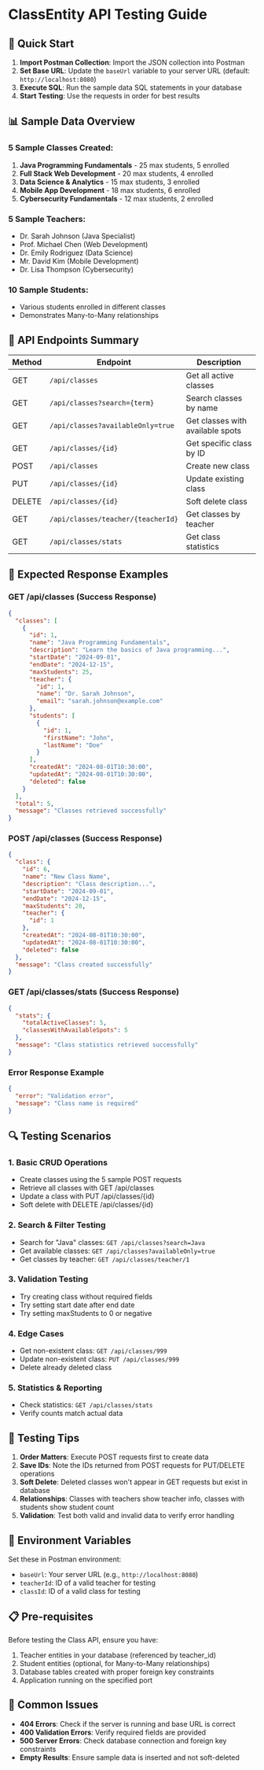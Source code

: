 # ClassEntity API Testing Guide

## 🚀 Quick Start

1. **Import Postman Collection**: Import the JSON collection into Postman
2. **Set Base URL**: Update the `baseUrl` variable to your server URL (default: `http://localhost:8080`)
3. **Execute SQL**: Run the sample data SQL statements in your database
4. **Start Testing**: Use the requests in order for best results

## 📊 Sample Data Overview

### 5 Sample Classes Created:
1. **Java Programming Fundamentals** - 25 max students, 5 enrolled
2. **Full Stack Web Development** - 20 max students, 4 enrolled
3. **Data Science & Analytics** - 15 max students, 3 enrolled
4. **Mobile App Development** - 18 max students, 6 enrolled
5. **Cybersecurity Fundamentals** - 12 max students, 2 enrolled

### 5 Sample Teachers:
- Dr. Sarah Johnson (Java Specialist)
- Prof. Michael Chen (Web Development)
- Dr. Emily Rodriguez (Data Science)
- Mr. David Kim (Mobile Development)
- Dr. Lisa Thompson (Cybersecurity)

### 10 Sample Students:
- Various students enrolled in different classes
- Demonstrates Many-to-Many relationships

## 🧪 API Endpoints Summary

| Method | Endpoint | Description |
|--------|----------|-------------|
| GET | `/api/classes` | Get all active classes |
| GET | `/api/classes?search={term}` | Search classes by name |
| GET | `/api/classes?availableOnly=true` | Get classes with available spots |
| GET | `/api/classes/{id}` | Get specific class by ID |
| POST | `/api/classes` | Create new class |
| PUT | `/api/classes/{id}` | Update existing class |
| DELETE | `/api/classes/{id}` | Soft delete class |
| GET | `/api/classes/teacher/{teacherId}` | Get classes by teacher |
| GET | `/api/classes/stats` | Get class statistics |

## 📝 Expected Response Examples

### GET /api/classes (Success Response)
```json
{
  "classes": [
    {
      "id": 1,
      "name": "Java Programming Fundamentals",
      "description": "Learn the basics of Java programming...",
      "startDate": "2024-09-01",
      "endDate": "2024-12-15",
      "maxStudents": 25,
      "teacher": {
        "id": 1,
        "name": "Dr. Sarah Johnson",
        "email": "sarah.johnson@example.com"
      },
      "students": [
        {
          "id": 1,
          "firstName": "John",
          "lastName": "Doe"
        }
      ],
      "createdAt": "2024-08-01T10:30:00",
      "updatedAt": "2024-08-01T10:30:00",
      "deleted": false
    }
  ],
  "total": 5,
  "message": "Classes retrieved successfully"
}
```

### POST /api/classes (Success Response)
```json
{
  "class": {
    "id": 6,
    "name": "New Class Name",
    "description": "Class description...",
    "startDate": "2024-09-01",
    "endDate": "2024-12-15",
    "maxStudents": 20,
    "teacher": {
      "id": 1
    },
    "createdAt": "2024-08-01T10:30:00",
    "updatedAt": "2024-08-01T10:30:00",
    "deleted": false
  },
  "message": "Class created successfully"
}
```

### GET /api/classes/stats (Success Response)
```json
{
  "stats": {
    "totalActiveClasses": 5,
    "classesWithAvailableSpots": 5
  },
  "message": "Class statistics retrieved successfully"
}
```

### Error Response Example
```json
{
  "error": "Validation error",
  "message": "Class name is required"
}
```

## 🔍 Testing Scenarios

### 1. **Basic CRUD Operations**
- Create classes using the 5 sample POST requests
- Retrieve all classes with GET /api/classes
- Update a class with PUT /api/classes/{id}
- Soft delete with DELETE /api/classes/{id}

### 2. **Search & Filter Testing**
- Search for "Java" classes: `GET /api/classes?search=Java`
- Get available classes: `GET /api/classes?availableOnly=true`
- Get classes by teacher: `GET /api/classes/teacher/1`

### 3. **Validation Testing**
- Try creating class without required fields
- Try setting start date after end date
- Try setting maxStudents to 0 or negative

### 4. **Edge Cases**
- Get non-existent class: `GET /api/classes/999`
- Update non-existent class: `PUT /api/classes/999`
- Delete already deleted class

### 5. **Statistics & Reporting**
- Check statistics: `GET /api/classes/stats`
- Verify counts match actual data

## 🎯 Testing Tips

1. **Order Matters**: Execute POST requests first to create data
2. **Save IDs**: Note the IDs returned from POST requests for PUT/DELETE operations
3. **Soft Delete**: Deleted classes won't appear in GET requests but exist in database
4. **Relationships**: Classes with teachers show teacher info, classes with students show student count
5. **Validation**: Test both valid and invalid data to verify error handling

## 🔧 Environment Variables

Set these in Postman environment:
- `baseUrl`: Your server URL (e.g., `http://localhost:8080`)
- `teacherId`: ID of a valid teacher for testing
- `classId`: ID of a valid class for testing

## 📋 Pre-requisites

Before testing the Class API, ensure you have:
1. Teacher entities in your database (referenced by teacher_id)
2. Student entities (optional, for Many-to-Many relationships)
3. Database tables created with proper foreign key constraints
4. Application running on the specified port

## 🚨 Common Issues

- **404 Errors**: Check if the server is running and base URL is correct
- **400 Validation Errors**: Verify required fields are provided
- **500 Server Errors**: Check database connection and foreign key constraints
- **Empty Results**: Ensure sample data is inserted and not soft-deleted